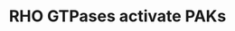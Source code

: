 ---
annotations:
- id: PW:0000003
  parent: signaling pathway
  type: Pathway Ontology
  value: signaling pathway
authors:
- ReactomeTeam
- Egonw
description: 'The PAKs (p21-activated kinases) are a family of serine/threonine kinases
  mainly implicated in cytoskeletal rearrangements. All PAKs share a conserved catalytic
  domain located at the carboxyl terminus and a highly conserved motif in the amino
  terminus known as p21-binding domain (PBD) or Cdc42/Rac interactive binding (CRIB)
  domain. There are six mammalian PAKs that can be divided into two classes: class
  I (or conventional) PAKs (PAK1-3) and class II PAKs (PAK4-6). Conventional PAKs
  are important regulators of cytoskeletal dynamics and cell motility and are additionally
  implicated in transcription through MAPK (mitogen-activated protein kinase) cascades,
  death and survival signaling and cell cycle progression (Chan and Manser 2012).<p>PAK1,
  PAK2 and PAK3 are direct effectors of RAC1 and CDC42 GTPases. RAC1 and CDC42 bind
  to the CRIB domain. This binding induces a conformational change that disrupts inactive
  PAK homodimers and relieves autoinhibition of the catalytic carboxyl terminal domain
  (Manser et al. 1994, Manser et al. 1995, Zhang et al. 1998, Lei et al. 2000, Parrini
  et al. 2002; reviewed by Daniels and Bokoch 1999, Szczepanowska 2009). Autophosphorylation
  of a conserved threonine residue in the catalytic domain of PAKs (T423 in PAK1,
  T402 in PAK2 and T436 in PAK3) is necessary for the kinase activity of PAK1, PAK2
  and PAK3. Autophosphorylation of PAK1 serine residue S144, PAK2 serine residue S141,
  and PAK3 serine residue S154 disrupts association of PAKs with RAC1 or CDC42 and
  enhances kinase activity (Lei et al. 2000, Chong et al. 2001, Parrini et al. 2002,
  Jung and Traugh 2005, Wang et al. 2011). LIMK1 is one of the downstream targets
  of PAK1 and is activated through PAK1-mediated phosphorylation of the threonine
  residue T508 within its activation loop (Edwards et al. 1999). Further targets are
  the myosin regulatory light chain (MRLC), myosin light chain kinase (MLCK), filamin,
  cortactin, p41Arc (a subunit of the Arp2/3 complex), caldesmon, paxillin and RhoGDI,
  to mention a few (Szczepanowska 2009).<p>Class II PAKs also have a CRIB domain,
  but lack a defined autoinhibitory domain and proline-rich regions. They do not require
  GTPases for their kinase activity, but their interaction with RAC or CDC42 affects
  their subcellular localization. Only conventional PAKs will be annotated here.   View
  original pathway at [http://www.reactome.org/PathwayBrowser/#DIAGRAM=5627123 Reactome].'
last-edited: 2021-01-25
organisms:
- Homo sapiens
redirect_from:
- /index.php/Pathway:WP3351
- /instance/WP3351
revision: null
schema-jsonld:
- '@context': https://schema.org/
  '@id': https://wikipathways.github.io/pathways/WP3351.html
  '@type': Dataset
  creator:
    '@type': Organization
    name: WikiPathways
  description: 'The PAKs (p21-activated kinases) are a family of serine/threonine
    kinases mainly implicated in cytoskeletal rearrangements. All PAKs share a conserved
    catalytic domain located at the carboxyl terminus and a highly conserved motif
    in the amino terminus known as p21-binding domain (PBD) or Cdc42/Rac interactive
    binding (CRIB) domain. There are six mammalian PAKs that can be divided into two
    classes: class I (or conventional) PAKs (PAK1-3) and class II PAKs (PAK4-6). Conventional
    PAKs are important regulators of cytoskeletal dynamics and cell motility and are
    additionally implicated in transcription through MAPK (mitogen-activated protein
    kinase) cascades, death and survival signaling and cell cycle progression (Chan
    and Manser 2012).<p>PAK1, PAK2 and PAK3 are direct effectors of RAC1 and CDC42
    GTPases. RAC1 and CDC42 bind to the CRIB domain. This binding induces a conformational
    change that disrupts inactive PAK homodimers and relieves autoinhibition of the
    catalytic carboxyl terminal domain (Manser et al. 1994, Manser et al. 1995, Zhang
    et al. 1998, Lei et al. 2000, Parrini et al. 2002; reviewed by Daniels and Bokoch
    1999, Szczepanowska 2009). Autophosphorylation of a conserved threonine residue
    in the catalytic domain of PAKs (T423 in PAK1, T402 in PAK2 and T436 in PAK3)
    is necessary for the kinase activity of PAK1, PAK2 and PAK3. Autophosphorylation
    of PAK1 serine residue S144, PAK2 serine residue S141, and PAK3 serine residue
    S154 disrupts association of PAKs with RAC1 or CDC42 and enhances kinase activity
    (Lei et al. 2000, Chong et al. 2001, Parrini et al. 2002, Jung and Traugh 2005,
    Wang et al. 2011). LIMK1 is one of the downstream targets of PAK1 and is activated
    through PAK1-mediated phosphorylation of the threonine residue T508 within its
    activation loop (Edwards et al. 1999). Further targets are the myosin regulatory
    light chain (MRLC), myosin light chain kinase (MLCK), filamin, cortactin, p41Arc
    (a subunit of the Arp2/3 complex), caldesmon, paxillin and RhoGDI, to mention
    a few (Szczepanowska 2009).<p>Class II PAKs also have a CRIB domain, but lack
    a defined autoinhibitory domain and proline-rich regions. They do not require
    GTPases for their kinase activity, but their interaction with RAC or CDC42 affects
    their subcellular localization. Only conventional PAKs will be annotated here.   View
    original pathway at [http://www.reactome.org/PathwayBrowser/#DIAGRAM=5627123 Reactome].'
  keywords:
  - (FCGR) dependent
  - ADP
  - ATP
  - 'CALM1 '
  - CALM1:4xCa2+
  - 'CDC42 '
  - CDC42:GTP, RAC1:GTP
  - CDC42:GTP,RAC1:GTP:PAK1,PAK2,PAK3
  - CDC42:GTP,RAC1:GTP:PAK2
  - CDC42:GTP,RAC1:GTP:PAK3
  - CTTN
  - 'Ca2+ '
  - 'Class 2 myosins play a crucial role in a variety of cellular processes, including
    cell migration, polarity formation, and cytokinesis. '
  - FLNA
  - 'FLNA '
  - Fcgamma receptor
  - 'GTP '
  - H2O
  - LIMK1
  - 'MYH10 '
  - 'MYH11 '
  - 'MYH14 '
  - 'MYH9 '
  - 'MYL12B '
  - 'MYL6 '
  - 'MYL9 '
  - MYLK(1-1914)
  - 'MYLK(1-1914) '
  - MYLK:Ca2+:CALM1
  - Myosin phosphatase
  - NF2
  - 'NF2 '
  - PAK1
  - 'PAK1 '
  - PAK1 dimer
  - PAK1:NF2
  - PAK2
  - 'PAK2 '
  - PAK2 dimer
  - PAK3
  - 'PAK3 '
  - PAK3 dimer
  - 'PPP1CB '
  - 'PPP1R12A '
  - 'PPP1R12B '
  - Pi
  - 'RAC1 '
  - RAC1:GTP,CDC42:GTP:PAK1
  - RHO GTPases Activate
  - ROCKs
  - Smooth
  - muscle/non-muscle
  - myosin II
  - p-S,T-PAK1,2
  - p-S,T-PAK1,2,3
  - p-S113-CTTN
  - p-S1208,S1759-MYLK(1-1914)
  - p-S141,T402-PAK2
  - 'p-S141,T402-PAK2 '
  - p-S144,T423-PAK1
  - 'p-S144,T423-PAK1 '
  - p-S144,T423-PAK1:FLNA
  - 'p-S154,T436-PAK3 '
  - p-S2152-FLNA
  - 'p-S2152-FLNA '
  - p-T19,S20-MRLC-smooth muscle/non-muscle myosin II
  - 'p-T19,S20-MYL12B '
  - 'p-T19,S20-MYL9 '
  - p-T19-MRLC-Smooth
  - 'p-T19-MYL12B '
  - 'p-T19-MYL9 '
  - p-T508-LIMK1
  - 'p-T696-PPP1R12A '
  - p-T696-PPP1R12A-Myosin phosphatase
  - phagocytosis
  license: CC0
  name: RHO GTPases activate PAKs
seo: CreativeWork
title: RHO GTPases activate PAKs
wpid: WP3351
---